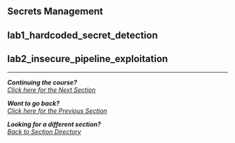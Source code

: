 ## Secrets Management

## lab1_hardcoded_secret_detection

## lab2_insecure_pipeline_exploitation


***                                                       

<b><i>Continuing the course?</b>
</br>
[Click here for the Next Section](/courseFiles/Section_04-containerAndCloudSecurity.md)</i>

<b><i>Want to go back?</b>
</br>
[Click here for the Previous Section](/courseFiles/Section_02-staticAnalysisAndDependencies/staticAnalysis.md)

<b><i>Looking for a different section? </b></br>[Back to Section Directory](/coursenavigation.md)</i>
